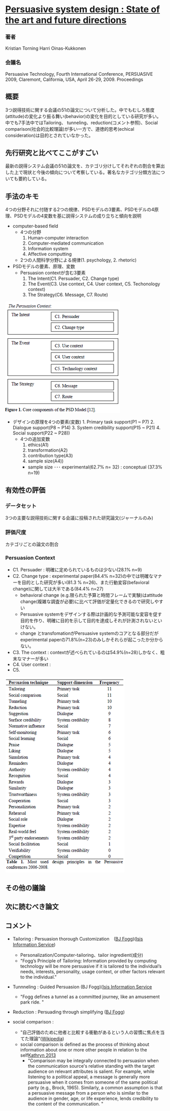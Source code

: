 # [Persuasive system design : State of the art and future directions](https://www.researchgate.net/publication/220962630_Persuasive_system_design_State_of_the_art_and_future_directions)
### 著者
Kristian Torning      Harri Oinas-Kukkonen
### 会議名
Persuasive Technology, Fourth International Conference, PERSUASIVE 2009, Claremont, California, USA, April 26-29, 2009. Proceedings

## 概要
3つ説得技術に関する会議の51の論文について分析した。中でもむしろ態度(attitude)の変化より振る舞い(behavior)の変化を目的としている研究が多い。中でも7手法中ではTailoring、 tunneling、reduction(コメント参照)、Social comparison(社会的比較理論)が多い一方で、道徳的思考(echical consideration)は目的とされていなかった。

## 先行研究と比べてここがすごい
最新の説得システム会議の51の論文を、カテゴリ分けしてそれぞれの割合を算出した上で現状と今後の傾向について考察している。著名なカテゴリ分類方法についても要約している。

## 手法のキモ
4つの分野それに付随する2つの規律、PSDモデルの3要素、PSDモデルの4原理、PSDモデルの4変数を基に説得システムの成り立ちと傾向を説明
* computer-based field
   * 4つの分野
      1. Human-computer interaction
      2. Computer-mediated communication 
      3. Information system
      4. Affective computting
   * 2つの人間科学分野による規律(1. psychology, 2. rhetoric)
* PSDモデルの要素、原理、変数
   * Persuasion contextが含む3要素
     1. The Intent(C1. Persuader, C2. Change type) 
     2. The Event(C3. Use context, C4. User context, C5. Techonology context) 
     3. The Strategy(C6. Message, C7. Route)
     
![contexts](https://github.com/AsaiSara/Scholar/blob/master/picture/Persuasive_system_design_contexts.png)

* デザインの原理を4つの要素(変数)
      1. Primary task support(P1 ~ P7)
      2. Dialogue support(P8 ~ P14) 
      3. System credibility support(P15 ~ P21) 
      4. Social support(P22 ~ P28))
   * 4つの追加変数
      1. ethics(A1) 
      2. transformation(A2) 
      3. contribution type(A3) 
      4. sample size(A4))
      * sample size ･･･ experimental(62.7% n= 32) : conceptual (37.3% n=19)

## 有効性の評価
### データセット
3つの主要な説得技術に関する会議に投稿された研究論文(ジャーナルのみ)
### 評価尺度
カテゴリごとの論文の割合

### Persuasion Context
* C1. Persuader : 明確に定められているものは少ない(28.1% n=9)
* C2. Change type : experimental paper(84.4% n=32)の中では明確なマナーを目的とした研究が多い(81.3 % n=26)、また行動変容(befavioral change)に関しては大半である(84.4% n=27)
   * behavioral change (e.g.限られた予算と時間フレームで実験)はattitude change(複雑な調査が必要)に比べて評価が定量化できるので研究しやすい
   * Persuasive systemをデザインする際は計画的な予測可能な変容を促す目的を作り、明確に目的を示して目的を達成しそれが計測されないといけない。
   * change とtransfomationがPersuasive systemのコアとなる部分だがexperimental paperの71.8%(n=23)のみしかそれらが起こったか分からない。
* C3. The context : contextが述べられているのは54.9%(n=28)しかなく、粗末なマナーが多い
* C4. User context : 
* C5. 
  
![principles](https://github.com/AsaiSara/Scholar/blob/master/picture/Persuasive_system_design_principles.png)

## その他の議論

## 次に読むべき論文

## コメント
* Tailoring : Persuasion thorough Customization　([BJ Fogg](https://www.bjfogg.com/))([Isis Information Service](http://www.isisinform.com/category/arrangement-as-persuasion/tailoring/))
    * Personalization/Computer-tailoring、tailor ingredient(成分)　
    * "Fogg’s Principle of Tailoring: Information provided by computing technology will be more persuasive if it is tailored to the individual’s needs, interests, personality, usage context, or other factors relevant to the individual."
* Tunnneling : Guided Persuasion (BJ Fogg)([Isis Information Service](http://www.isisinform.com/category/arrangement-as-persuasion/tunneling/)
    * "Fogg defines a tunnel as a committed journey, like an amusement park ride. "
    
* Reduction : Persuading through simplifying ([BJ Fogg](https://www.bjfogg.com/))

* social comparison : 
  * "自己評価のために他者と比較する衝動があるという人の習慣に焦点を当てた理論"([Wikipedia](https://ja.wikipedia.org/wiki/%E7%A4%BE%E4%BC%9A%E7%9A%84%E6%AF%94%E8%BC%83%E7%90%86%E8%AB%96))
  * social comparison is defined as the process of thinking about information about one or more other people in relation to the self[Kathryn 2013](https://pdfs.semanticscholar.org/7384/4700dbaf6f15cfb364882d28f8724cb8a7c5.pdf) 
    * "Comparison may be integrally connected to persuasion when the communication source's relative standing with the target audience on relevant attributes is salient. For example, while listening to a political appeal, a message is generally more persuasive when it comes from someone of the same political party (e.g., Brock, 1965). Similarly, a common assumption is that a persuasive message from a person who is similar to the audience in gender, age, or life experience, lends credibility to the content of the communication. "
